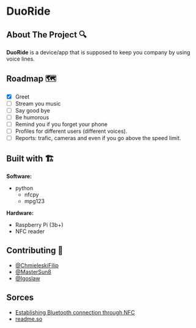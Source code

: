 # DuoRide

## About The Project 🔍

**DuoRide** is a device/app that is supposed to keep you company by using voice lines. 

## **Roadmap** 🗺️
- [x] Greet
- [ ] Stream you music
- [ ] Say good bye
- [ ] Be humorous 
- [ ] Remind you if you forget your phone
- [ ] Profiles for different users (different voices).
- [ ] Reports: trafic, cameras and even if you go above the speed limit.

## Built with 🏗️
**Software:** 
- python
  - nfcpy
  - mpg123

**Hardware:** 
* Raspberry Pi (3b+)
* NFC reader

## Contributing 👥

- [@ChmieleskiFilip](https://github.com/ChmieleskiFilip)
- [@MasterSun8](https://github.com/MasterSun8)
- [@Igoslaw](https://github.com/Igoslaw)

## Sorces

- [Establishing Bluetooth connection through NFC](https://scribles.net/setting-up-bluetooth-oob-pairing-with-nfc-on-raspberry-pi/)
- [readme.so](https://readme.so/editor)
